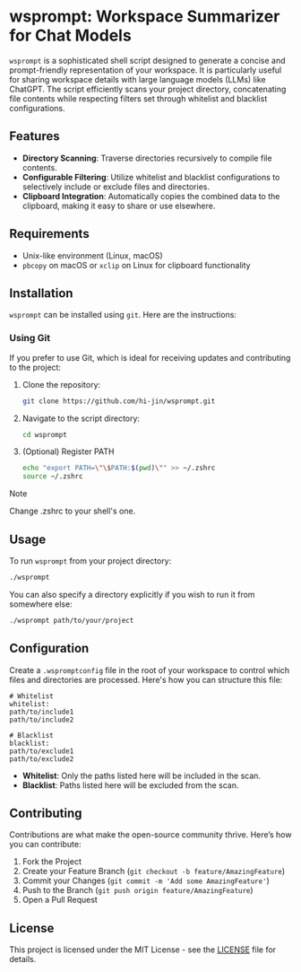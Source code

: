 # wsprompt: Workspace Summarizer for Chat Models

`wsprompt` is a sophisticated shell script designed to generate a concise and prompt-friendly representation of your workspace. It is particularly useful for sharing workspace details with large language models (LLMs) like ChatGPT. The script efficiently scans your project directory, concatenating file contents while respecting filters set through whitelist and blacklist configurations.

## Features

- **Directory Scanning**: Traverse directories recursively to compile file contents.
- **Configurable Filtering**: Utilize whitelist and blacklist configurations to selectively include or exclude files and directories.
- **Clipboard Integration**: Automatically copies the combined data to the clipboard, making it easy to share or use elsewhere.

## Requirements

- Unix-like environment (Linux, macOS)
- `pbcopy` on macOS or `xclip` on Linux for clipboard functionality

## Installation

`wsprompt` can be installed using `git`. Here are the instructions:

### Using Git

If you prefer to use Git, which is ideal for receiving updates and contributing to the project:

1. Clone the repository:
   ```bash
   git clone https://github.com/hi-jin/wsprompt.git
   ```
2. Navigate to the script directory:
   ```bash
   cd wsprompt
   ```
3. (Optional) Register PATH
   ```bash
   echo "export PATH=\"\$PATH:$(pwd)\"" >> ~/.zshrc
   source ~/.zshrc
   ```
> [!Note]
> Change .zshrc to your shell's one.

## Usage

To run `wsprompt` from your project directory:
```bash
./wsprompt
```
You can also specify a directory explicitly if you wish to run it from somewhere else:
```bash
./wsprompt path/to/your/project
```

## Configuration

Create a `.wspromptconfig` file in the root of your workspace to control which files and directories are processed. Here's how you can structure this file:

```plaintext
# Whitelist
whitelist:
path/to/include1
path/to/include2

# Blacklist
blacklist:
path/to/exclude1
path/to/exclude2
```

- **Whitelist**: Only the paths listed here will be included in the scan.
- **Blacklist**: Paths listed here will be excluded from the scan.

## Contributing

Contributions are what make the open-source community thrive. Here’s how you can contribute:

1. Fork the Project
2. Create your Feature Branch (`git checkout -b feature/AmazingFeature`)
3. Commit your Changes (`git commit -m 'Add some AmazingFeature'`)
4. Push to the Branch (`git push origin feature/AmazingFeature`)
5. Open a Pull Request

## License

This project is licensed under the MIT License - see the [LICENSE](LICENSE) file for details.
